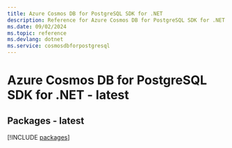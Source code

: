 ```yaml
---
title: Azure Cosmos DB for PostgreSQL SDK for .NET
description: Reference for Azure Cosmos DB for PostgreSQL SDK for .NET
ms.date: 09/02/2024
ms.topic: reference
ms.devlang: dotnet
ms.service: cosmosdbforpostgresql
---
```

# Azure Cosmos DB for PostgreSQL SDK for .NET - latest
## Packages - latest
[!INCLUDE [packages](cosmos-db-for-postgresql-index.md)]